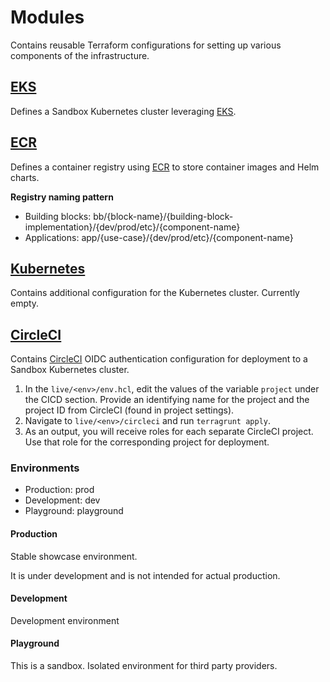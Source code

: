 # Modules

Contains reusable Terraform configurations for setting up various components of the infrastructure.

## [EKS](../modules/eks)

Defines a Sandbox Kubernetes cluster leveraging [EKS](https://aws.amazon.com/eks/).

## [ECR](../modules/ecr)

Defines a container registry using [ECR](https://aws.amazon.com/ecr/) to store container images and Helm charts.

**Registry naming pattern**

- Building blocks: bb/{block-name}/{building-block-implementation}/{dev/prod/etc}/{component-name}
- Applications: app/{use-case}/{dev/prod/etc}/{component-name}

## [Kubernetes](../modules/kube)

Contains additional configuration for the Kubernetes cluster. Currently empty.

## [CircleCI](../modules/circleci)

Contains [CircleCI](https://circleci.com/) OIDC authentication configuration for deployment to a Sandbox Kubernetes cluster. 

1. In the `live/<env>/env.hcl`, edit the values of the variable `project` under the CICD section. Provide an identifying name for the project and the project ID from CircleCI (found in project settings).
2. Navigate to `live/<env>/circleci` and run `terragrunt apply`.
3. As an output, you will receive roles for each separate CircleCI project. Use that role for the corresponding project for deployment.

### Environments
- Production: prod
- Development: dev
- Playground: playground

#### Production
Stable showcase environment.

It is under development and is not intended for actual production.

#### Development
Development environment

#### Playground
This is a sandbox. Isolated environment for third party providers.